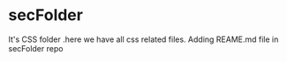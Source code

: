 # secFolder
It's CSS folder .here we have all css related files.
Adding REAME.md file in secFolder repo
